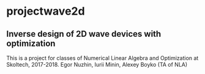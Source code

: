 # projectwave2d
## Inverse design of 2D wave devices with optimization
This is a project for classes of Numerical Linear Algebra and Optimization at Skoltech, 2017-2018.
Egor Nuzhin, Iurii Minin, Alexey Boyko (TA of NLA)
